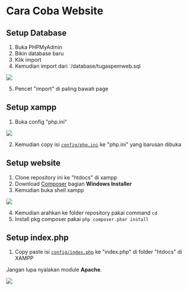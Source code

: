 # Cara Coba Website

## Setup Database

1. Buka PHPMyAdmin
2. Bikin database baru
3. Klik import
4. Kemudian import dari `/database/tugaspemweb.sql

![](https://github.com/newblime/TugasPemwebUAS/image_github/database.png?raw=true)

5. Pencet "import" di paling bawah page


## Setup xampp

1. Buka config "php.ini"

![](https://github.com/newblime/TugasPemwebUAS/image_github/xampp_config.png?raw=true)

2. Kemudian copy isi [`config/php.ini`](https://github.com/newblime/TugasPemwebUAS/config/php.ini) ke "php.ini" yang barusan dibuka


## Setup website

1. Clone repository ini ke "htdocs" di xampp
2. Download [Composer](https://getcomposer.org/download/) bagian **Windows Installer**
3. Kemudian buka shell xampp

![](https://github.com/newblime/TugasPemwebUAS/image_github/xampp_shell.png?raw=true)

4. Kemudian arahkan ke folder repository pakai command `cd`
5. Install pkg composer pakai `php composer.phar install`


## Setup index.php

1. Copy paste isi [`config/index.php`](https://github.com/newblime/TugasPemwebUAS/config/index.php) ke "index.php" di folder "htdocs" di XAMPP




Jangan lupa nyalakan module **Apache**.

![](https://github.com/newblime/TugasPemwebUAS/image_github/xampp_start.png?raw=true)